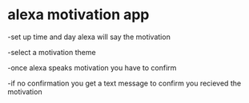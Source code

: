 # alexa motivation app

-set up time and day alexa will say the motivation

-select a motivation theme

-once alexa speaks motivation you have to confirm

-if no confirmation you get a text message to confirm you recieved the motivation
